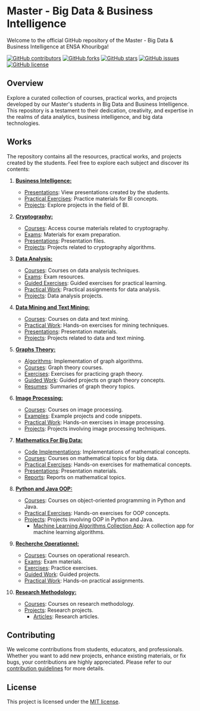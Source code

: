 # Master - Big Data & Business Intelligence

Welcome to the official GitHub repository of the Master - Big Data & Business Intelligence at ENSA Khouribga!

[![GitHub contributors](https://img.shields.io/github/contributors/ENSAK-USMS/Master-Big-Data-Business-Intelligence?style=for-the-badge)](https://github.com/ENSAK-USMS/Master-Big-Data-Business-Intelligence/graphs/contributors)
[![GitHub forks](https://img.shields.io/github/forks/ENSAK-USMS/Master-Big-Data-Business-Intelligence?style=for-the-badge)](https://github.com/ENSAK-USMS/Master-Big-Data-Business-Intelligence/network/members)
[![GitHub stars](https://img.shields.io/github/stars/ENSAK-USMS/Master-Big-Data-Business-Intelligence?style=for-the-badge)](https://github.com/ENSAK-USMS/Master-Big-Data-Business-Intelligence/stargazers)
[![GitHub issues](https://img.shields.io/github/issues/ENSAK-USMS/Master-Big-Data-Business-Intelligence?style=for-the-badge)](https://github.com/ENSAK-USMS/Master-Big-Data-Business-Intelligence/issues)
[![GitHub license](https://img.shields.io/github/license/ENSAK-USMS/Master-Big-Data-Business-Intelligence?style=for-the-badge)](https://github.com/ENSAK-USMS/Master-Big-Data-Business-Intelligence/blob/main/LICENSE)

## Overview

Explore a curated collection of courses, practical works, and projects developed by our Master's students in Big Data and Business Intelligence. This repository is a testament to their dedication, creativity, and expertise in the realms of data analytics, business intelligence, and big data technologies.

## Works

The repository contains all the resources, practical works, and projects created by the students. Feel free to explore each subject and discover its contents:

1. **[Business Intelligence:](Business%20Intelligence)**
   - [Presentations](https://github.com/ENSAK-USMS/Master-Big-Data-Business-Intelligence/tree/main/Business%20Intelligence/Presentations): View presentations created by the students.
   - [Practical Exercises](Business%20Intelligence/practical%20exercises): Practice materials for BI concepts.
   - [Projects](Business%20Intelligence/projects): Explore projects in the field of BI.

2. **[Cryptography:](Cryptography)**
   - [Courses](https://github.com/ENSAK-USMS/Master-Big-Data-Business-Intelligence/tree/main/Cryptography/courses): Access course materials related to cryptography.
   - [Exams](https://github.com/ENSAK-USMS/Master-Big-Data-Business-Intelligence/tree/main/Cryptography/exams): Materials for exam preparation.
   - [Presentations](https://github.com/ENSAK-USMS/Master-Big-Data-Business-Intelligence/tree/main/Cryptography/presentations): Presentation files.
   - [Projects](https://github.com/ENSAK-USMS/Master-Big-Data-Business-Intelligence/tree/main/Cryptography/projects): Projects related to cryptography algorithms.

3. **[Data Analysis:](https://github.com/ENSAK-USMS/Master-Big-Data-Business-Intelligence/tree/main/Data%20Analysis)**
   - [Courses](https://github.com/ENSAK-USMS/Master-Big-Data-Business-Intelligence/tree/main/Data%20Analysis/courses): Courses on data analysis techniques.
   - [Exams](https://github.com/ENSAK-USMS/Master-Big-Data-Business-Intelligence/tree/main/Data%20Analysis/exams): Exam resources.
   - [Guided Exercises](https://github.com/ENSAK-USMS/Master-Big-Data-Business-Intelligence/tree/main/Data%20Analysis/guided%20exercises): Guided exercises for practical learning.
   - [Practical Work](https://github.com/ENSAK-USMS/Master-Big-Data-Business-Intelligence/tree/main/Data%20Analysis/practical%20work): Practical assignments for data analysis.
   - [Projects](https://github.com/ENSAK-USMS/Master-Big-Data-Business-Intelligence/tree/main/Data%20Analysis/projects): Data analysis projects.

4. **[Data Mining and Text Mining:](https://github.com/ENSAK-USMS/Master-Big-Data-Business-Intelligence/tree/main/Data%20Mining%20and%20Text%20Mining)**
   - [Courses](https://github.com/ENSAK-USMS/Master-Big-Data-Business-Intelligence/tree/main/Data%20Mining%20and%20Text%20Mining/courses): Courses on data and text mining.
   - [Practical Work](https://github.com/ENSAK-USMS/Master-Big-Data-Business-Intelligence/tree/main/Data%20Mining%20and%20Text%20Mining/practical%20work): Hands-on exercises for mining techniques.
   - [Presentations](https://github.com/ENSAK-USMS/Master-Big-Data-Business-Intelligence/tree/main/Data%20Mining%20and%20Text%20Mining/presentations): Presentation materials.
   - [Projects](https://github.com/ENSAK-USMS/Master-Big-Data-Business-Intelligence/tree/main/Data%20Mining%20and%20Text%20Mining/projects): Projects related to data and text mining.

5. **[Graphs Theory:](https://github.com/ENSAK-USMS/Master-Big-Data-Business-Intelligence/tree/main/Graphes%20Theory)**
   - [Algorithms](https://github.com/ENSAK-USMS/Master-Big-Data-Business-Intelligence/tree/main/Graphes%20Theory/algorithms): Implementation of graph algorithms.
   - [Courses](https://github.com/ENSAK-USMS/Master-Big-Data-Business-Intelligence/tree/main/Graphes%20Theory/courses): Graph theory courses.
   - [Exercises](https://github.com/ENSAK-USMS/Master-Big-Data-Business-Intelligence/tree/main/Graphes%20Theory/exercises): Exercises for practicing graph theory.
   - [Guided Work](https://github.com/ENSAK-USMS/Master-Big-Data-Business-Intelligence/tree/main/Graphes%20Theory/guided%20work): Guided projects on graph theory concepts.
   - [Resumes](https://github.com/ENSAK-USMS/Master-Big-Data-Business-Intelligence/tree/main/Graphes%20Theory/resume): Summaries of graph theory topics.

6. **[Image Processing:](https://github.com/ENSAK-USMS/Master-Big-Data-Business-Intelligence/tree/main/Image%20Prossessing)**
   - [Courses](https://github.com/ENSAK-USMS/Master-Big-Data-Business-Intelligence/tree/main/Image%20Prossessing/course): Courses on image processing.
   - [Examples](https://github.com/ENSAK-USMS/Master-Big-Data-Business-Intelligence/tree/main/Image%20Prossessing/examples): Example projects and code snippets.
   - [Practical Work](https://github.com/ENSAK-USMS/Master-Big-Data-Business-Intelligence/tree/main/Image%20Prossessing/practical%20work): Hands-on exercises in image processing.
   - [Projects](https://github.com/ENSAK-USMS/Master-Big-Data-Business-Intelligence/tree/main/Image%20Prossessing/projects): Projects involving image processing techniques.

9. **[Mathematics For Big Data:](https://github.com/ENSAK-USMS/Master-Big-Data-Business-Intelligence/tree/main/Mathematiques%20For%20Big%20Data)**
   - [Code Implementations](https://github.com/ENSAK-USMS/Master-Big-Data-Business-Intelligence/tree/main/Mathematiques%20For%20Big%20Data/code%20implementations): Implementations of mathematical concepts.
   - [Courses](https://github.com/ENSAK-USMS/Master-Big-Data-Business-Intelligence/tree/main/Mathematiques%20For%20Big%20Data/courses): Courses on mathematical topics for big data.
   - [Practical Exercises](https://github.com/ENSAK-USMS/Master-Big-Data-Business-Intelligence/tree/main/Mathematiques%20For%20Big%20Data/practical%20exercises): Hands-on exercises for mathematical concepts.
   - [Presentations](https://github.com/ENSAK-USMS/Master-Big-Data-Business-Intelligence/tree/main/Mathematiques%20For%20Big%20Data/presentations): Presentation materials.
   - [Reports](https://github.com/ENSAK-USMS/Master-Big-Data-Business-Intelligence/tree/main/Mathematiques%20For%20Big%20Data/reports): Reports on mathematical topics.

10. **[Python and Java OOP:](https://github.com/ENSAK-USMS/Master-Big-Data-Business-Intelligence/tree/main/Python%20and%20Java%20OOP)**
    - [Courses](https://github.com/ENSAK-USMS/Master-Big-Data-Business-Intelligence/tree/main/Python%20and%20Java%20OOP/courses): Courses on object-oriented programming in Python and Java.
    - [Practical Exercises](https://github.com/ENSAK-USMS/Master-Big-Data-Business-Intelligence/tree/main/Python%20and%20Java%20OOP/practical%20exercises): Hands-on exercises for OOP concepts.
    - [Projects](https://github.com/ENSAK-USMS/Master-Big-Data-Business-Intelligence/tree/main/Python%20and%20Java%20OOP/projects): Projects involving OOP in Python and Java.
      - [Machine Learning Algorithms Collection App](https://github.com/ENSAK-USMS/Master-Big-Data-Business-Intelligence/tree/main/Python%20and%20Java%20OOP/projects/Machine%20Learning%20Algorithms%20Collection%20App): A collection app for machine learning algorithms.
        
11. **[Recherche Operationnel:](https://github.com/ENSAK-USMS/Master-Big-Data-Business-Intelligence/tree/main/Recherche%20Operationnel)**
    - [Courses](https://github.com/ENSAK-USMS/Master-Big-Data-Business-Intelligence/tree/main/Recherche%20Operationnel/course): Courses on operational research.
    - [Exams](https://github.com/ENSAK-USMS/Master-Big-Data-Business-Intelligence/tree/main/Recherche%20Operationnel/exams): Exam materials.
    - [Exercises](https://github.com/ENSAK-USMS/Master-Big-Data-Business-Intelligence/tree/main/Recherche%20Operationnel/exercices): Practice exercises.
    - [Guided Work](https://github.com/ENSAK-USMS/Master-Big-Data-Business-Intelligence/tree/main/Recherche%20Operationnel/guided%20work): Guided projects.
    - [Practical Work](https://github.com/ENSAK-USMS/Master-Big-Data-Business-Intelligence/tree/main/Recherche%20Operationnel/practical%20work): Hands-on practical assignments.

12. **[Research Methodology:](https://github.com/ENSAK-USMS/Master-Big-Data-Business-Intelligence/tree/main/Research%20Methodology)**
    - [Courses](https://github.com/ENSAK-USMS/Master-Big-Data-Business-Intelligence/tree/main/Research%20Methodology/course): Courses on research methodology.
    - [Projects](https://github.com/ENSAK-USMS/Master-Big-Data-Business-Intelligence/tree/main/Research%20Methodology/projects): Research projects.
      - [Articles](https://github.com/ENSAK-USMS/Master-Big-Data-Business-Intelligence/tree/main/Research%20Methodology/projects/articles): Research articles.

## Contributing

We welcome contributions from students, educators, and professionals. Whether you want to add new projects, enhance existing materials, or fix bugs, your contributions are highly appreciated. Please refer to our [contribution guidelines](CONTRIBUTING.md) for more details.

## License

This project is licensed under the [MIT license](LICENSE).
